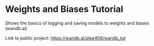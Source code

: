 # Weights and Biases Tutorial

Shows the basics of logging and saving models to weights and biases (wandb.ai)

Link to public project: https://wandb.ai/zlee406/wandb_tut
